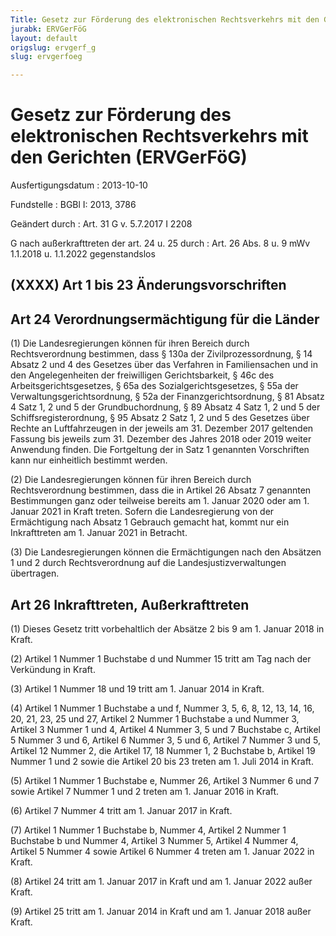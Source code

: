 ```yaml
---
Title: Gesetz zur Förderung des elektronischen Rechtsverkehrs mit den Gerichten
jurabk: ERVGerFöG
layout: default
origslug: ervgerf_g
slug: ervgerfoeg

---
```


# Gesetz zur Förderung des elektronischen Rechtsverkehrs mit den Gerichten (ERVGerFöG)

Ausfertigungsdatum
:   2013-10-10

Fundstelle
:   BGBl I: 2013, 3786

Geändert durch
:   Art. 31 G v. 5.7.2017 I 2208

G nach außerkrafttreten der art. 24 u. 25 durch
:   Art. 26 Abs. 8 u. 9 mWv 1.1.2018 u. 1.1.2022 gegenstandslos


## (XXXX) Art 1 bis 23 Änderungsvorschriften



## Art 24 Verordnungsermächtigung für die Länder

(1) Die Landesregierungen können für ihren Bereich durch
Rechtsverordnung bestimmen, dass § 130a der Zivilprozessordnung, § 14
Absatz 2 und 4 des Gesetzes über das Verfahren in Familiensachen und
in den Angelegenheiten der freiwilligen Gerichtsbarkeit, § 46c des
Arbeitsgerichtsgesetzes, § 65a des Sozialgerichtsgesetzes, § 55a der
Verwaltungsgerichtsordnung, § 52a der Finanzgerichtsordnung, § 81
Absatz 4 Satz 1, 2 und 5 der Grundbuchordnung, § 89 Absatz 4 Satz 1, 2
und 5 der Schiffsregisterordnung, § 95 Absatz 2 Satz 1, 2 und 5 des
Gesetzes über Rechte an Luftfahrzeugen in der jeweils am 31. Dezember
2017 geltenden Fassung bis jeweils zum 31. Dezember des Jahres 2018
oder 2019 weiter Anwendung finden. Die Fortgeltung der in Satz 1
genannten Vorschriften kann nur einheitlich bestimmt werden.

(2) Die Landesregierungen können für ihren Bereich durch
Rechtsverordnung bestimmen, dass die in Artikel 26 Absatz 7 genannten
Bestimmungen ganz oder teilweise bereits am 1. Januar 2020 oder am 1.
Januar 2021 in Kraft treten. Sofern die Landesregierung von der
Ermächtigung nach Absatz 1 Gebrauch gemacht hat, kommt nur ein
Inkrafttreten am 1. Januar 2021 in Betracht.

(3) Die Landesregierungen können die Ermächtigungen nach den Absätzen
1 und 2 durch Rechtsverordnung auf die Landesjustizverwaltungen
übertragen.


## Art 26 Inkrafttreten, Außerkrafttreten

(1) Dieses Gesetz tritt vorbehaltlich der Absätze 2 bis 9 am 1. Januar
2018 in Kraft.

(2) Artikel 1 Nummer 1 Buchstabe d und Nummer 15 tritt am Tag nach der
Verkündung in Kraft.

(3) Artikel 1 Nummer 18 und 19 tritt am 1. Januar 2014 in Kraft.

(4) Artikel 1 Nummer 1 Buchstabe a und f, Nummer 3, 5, 6, 8, 12, 13,
14, 16, 20, 21, 23, 25 und 27, Artikel 2 Nummer 1 Buchstabe a und
Nummer 3, Artikel 3 Nummer 1 und 4, Artikel 4 Nummer 3, 5 und 7
Buchstabe c, Artikel 5 Nummer 3 und 6, Artikel 6 Nummer 3, 5 und 6,
Artikel 7 Nummer 3 und 5, Artikel 12 Nummer 2, die Artikel 17, 18
Nummer 1, 2 Buchstabe b, Artikel 19 Nummer 1 und 2 sowie die Artikel
20 bis 23 treten am 1. Juli 2014 in Kraft.

(5) Artikel 1 Nummer 1 Buchstabe e, Nummer 26, Artikel 3 Nummer 6 und
7 sowie Artikel 7 Nummer 1 und 2 treten am 1. Januar 2016 in Kraft.

(6) Artikel 7 Nummer 4 tritt am 1. Januar 2017 in Kraft.

(7) Artikel 1 Nummer 1 Buchstabe b, Nummer 4, Artikel 2 Nummer 1
Buchstabe b und Nummer 4, Artikel 3 Nummer 5, Artikel 4 Nummer 4,
Artikel 5 Nummer 4 sowie Artikel 6 Nummer 4 treten am 1. Januar 2022
in Kraft.

(8) Artikel 24 tritt am 1. Januar 2017 in Kraft und am 1. Januar 2022
außer Kraft.

(9) Artikel 25 tritt am 1. Januar 2014 in Kraft und am 1. Januar 2018
außer Kraft.

